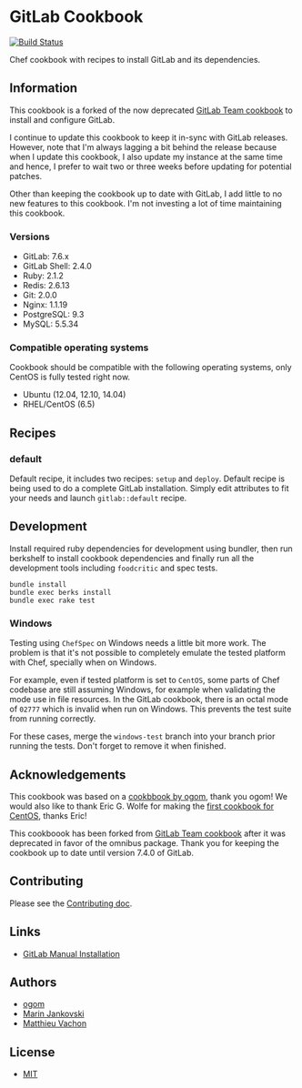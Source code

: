 # GitLab Cookbook

[![Build Status](https://travis-ci.org/maoueh/cookbook-gitlab.svg?branch=master)](https://travis-ci.org/maoueh/cookbook-gitlab)

Chef cookbook with recipes to install GitLab and its dependencies.

## Information

This cookbook is a forked of the now deprecated [GitLab Team cookbook](https://gitlab.com/gitlab-org/cookbook-gitlab)
to install and configure GitLab.

I continue to update this cookbook to keep it in-sync with GitLab releases. However,
note that I'm always lagging a bit behind the release because when I update this
cookbook, I also update my instance at the same time and hence, I prefer to wait
two or three weeks before updating for potential patches.

Other than keeping the cookbook up to date with GitLab, I add little to no
new features to this cookbook. I'm not investing a lot of time maintaining
this cookbook.

### Versions

* GitLab: 7.6.x
* GitLab Shell: 2.4.0
* Ruby: 2.1.2
* Redis: 2.6.13
* Git: 2.0.0
* Nginx: 1.1.19
* PostgreSQL: 9.3
* MySQL: 5.5.34

### Compatible operating systems

Cookbook should be compatible with the following operating systems,
only CentOS is fully tested right now.

* Ubuntu (12.04, 12.10, 14.04)
* RHEL/CentOS (6.5)

## Recipes

### default

Default recipe, it includes two recipes: `setup` and `deploy`. Default recipe is
being used to do a complete GitLab installation. Simply edit attributes to fit
your needs and launch `gitlab::default` recipe.

## Development

Install required ruby dependencies for development using bundler, then run
berkshelf to install cookbook dependencies and finally run all the
development tools including `foodcritic` and spec tests.

```
bundle install
bundle exec berks install
bundle exec rake test
```

### Windows

Testing using `ChefSpec` on Windows needs a little bit more work. The problem
is that it's not possible to completely emulate the tested platform with
Chef, specially when on Windows.

For example, even if tested platform is set to `CentOS`, some parts of Chef
codebase are still assuming Windows, for example when validating the mode
use in file resources. In the GitLab cookbook, there is an octal mode of
`02777` which is invalid when run on Windows. This prevents the test suite
from running correctly.

For these cases, merge the `windows-test` branch into your branch prior
running the tests. Don't forget to remove it when finished.

## Acknowledgements

This cookbook was based on a [cookbbook by ogom](https://github.com/ogom/cookbook-gitlab), thank you
ogom! We would also like to thank Eric G. Wolfe for making the [first cookbook for CentOS](https://github.com/atomic-penguin/cookbook-gitlab), thanks Eric!

This cookboook has been forked from [GitLab Team cookbook](https://gitlab.com/gitlab-org/cookbook-gitlab)
after it was deprecated in favor of the omnibus package. Thank you for keeping the cookbook up to date
until version 7.4.0 of GitLab.

## Contributing

Please see the [Contributing doc](CONTRIBUTING.md).

## Links

* [GitLab Manual Installation](https://github.com/gitlabhq/gitlabhq/blob/master/doc/install/installation.md)

## Authors

* [ogom](https://github.com/ogom)
* [Marin Jankovski](https://github.com/maxlazio)
* [Matthieu Vachon](https://github.com/maoueh)

## License

* [MIT](LICENSE)
